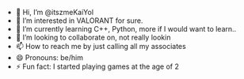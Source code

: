 - 👋 Hi, I’m @itszmeKaiYol
- 👀 I’m interested in VALORANT for sure.
- 🌱 I’m currently learning C++, Python, more if I would want to learn..
- 💞️ I’m looking to collaborate on, not really lookin
- 📫 How to reach me by just calling all my associates
- 😄 Pronouns: be/him
- ⚡ Fun fact: I started playing games at the age of 2

<!---
itszmeKaiYol/itszmeKaiYol is a ✨ special ✨ repository because its `README.md` (this file) appears on your GitHub profile.
You can click the Preview link to take a look at your changes.
--->
